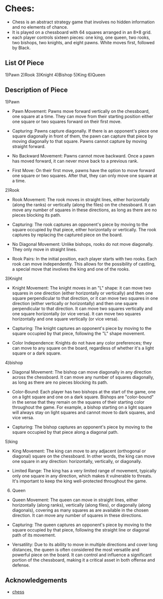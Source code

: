 
# Chees:

* Chess is an abstract strategy game that involves no hidden information and no elements of chance. 
* It is played on a chessboard with 64 squares arranged in an 8×8 grid. 
* each player controls sixteen pieces: one king, one queen, two rooks, two bishops, two knights, and eight pawns. White moves first, followed by Black. 


## List Of Piece

1)Pawn
2)Rook
3)Knight
4)Bishop
5)King 
6)Queen
## Description of Piece

1)Pawn

* Pawn Movement: Pawns move forward vertically on the chessboard, one square at a time. They can move from their starting position either one square or two squares forward on their first move.

* Capturing: Pawns capture diagonally. If there is an opponent's piece one square diagonally in front of them, the pawn can capture that piece by moving diagonally to that square. Pawns cannot capture by moving straight forward.


* No Backward Movement: Pawns cannot move backward. Once a pawn has moved forward, it can never move back to a previous rank.


* First Move: On their first move, pawns have the option to move forward one square or two squares. After that, they can only move one square at a time.

2)Rook

* Rook Movement: The rook moves in straight lines, either horizontally (along the ranks) or vertically (along the files) on the chessboard. It can move any number of squares in these directions, as long as there are no pieces blocking its path.

* Capturing: The rook captures an opponent's piece by moving to the square occupied by that piece, either horizontally or vertically. The rook captures by replacing the captured piece on the board.

* No Diagonal Movement: Unlike bishops, rooks do not move diagonally. They only move in straight lines.

* Rook Pairs: In the initial position, each player starts with two rooks. Each rook can move independently. This allows for the possibility of castling, a special move that involves the king and one of the rooks.

3)Knight

* Knight Movement: The knight moves in an "L" shape: it can move two squares in one direction (either horizontally or vertically) and then one square perpendicular to that direction, or it can move two squares in one direction (either vertically or horizontally) and then one square perpendicular to that direction.
It can move two squares vertically and one square horizontally (or vice versa).
It can move two squares horizontally and one square vertically (or vice versa).

* Capturing: The knight captures an opponent's piece by moving to the square occupied by that piece, following the "L" shape movement.

* Color Independence: Knights do not have any color preferences; they can move to any square on the board, regardless of whether it's a light square or a dark square.

4)bishop

* Diagonal Movement: The bishop can move diagonally in any direction across the chessboard. It can move any number of squares diagonally, as long as there are no pieces blocking its path.

* Color-Bound: Each player has two bishops at the start of the game, one on a light square and one on a dark square. Bishops are "color-bound" in the sense that they remain on the squares of their starting color throughout the game. For example, a bishop starting on a light square will always stay on light squares and cannot move to dark squares, and vice versa.

* Capturing: The bishop captures an opponent's piece by moving to the square occupied by that piece along a diagonal path.


5)king

* King Movement: The king can move to any adjacent (orthogonal or diagonal) square on the chessboard. In other words, the king can move one square in any direction: horizontally, vertically, or diagonally.


* Limited Range: The king has a very limited range of movement, typically only one square in any direction, which makes it vulnerable to threats. It's important to keep the king well-protected throughout the game.

6) Queen 

* Queen Movement: The queen can move in straight lines, either horizontally (along ranks), vertically (along files), or diagonally (along diagonals), covering as many squares as are available in the chosen direction. It can move any number of squares in these directions.

* Capturing: The queen captures an opponent's piece by moving to the square occupied by that piece, following the straight line or diagonal path of its movement.

* Versatility: Due to its ability to move in multiple directions and cover long distances, the queen is often considered the most versatile and powerful piece on the board. It can control and influence a significant portion of the chessboard, making it a critical asset in both offense and defense.


## Acknowledgements

 - [chess](https://www.chess.com/learn-how-to-play-chess#chess-pieces-move)
 

